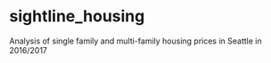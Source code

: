 # sightline_housing
Analysis of single family and multi-family housing prices in Seattle in 2016/2017
